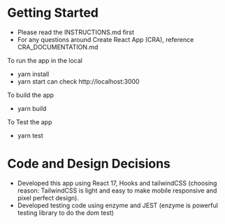 # Getting Started

- Please read the INSTRUCTIONS.md first
- For any questions around Create React App (CRA), reference
  CRA_DOCUMENTATION.md

To run the app in the local
- yarn install
- yarn start
can check http://localhost:3000

To build the app
- yarn build

To Test the app
- yarn test

# Code and Design Decisions

- Developed this app using React 17, Hooks and tailwindCSS (choosing reason: TailwindCSS is light and easy to make mobile responsive and pixel perfect design).
- Developed testing code using enzyme and JEST (enzyme is powerful testing library to do the dom test)